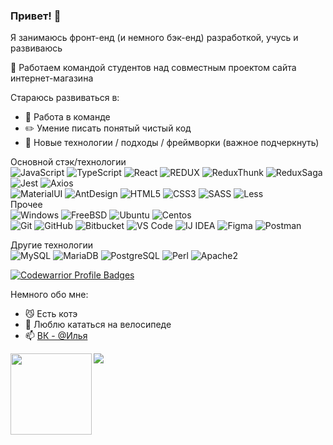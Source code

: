 ### Привет! 👋

Я занимаюсь фронт-енд (и немного бэк-енд) разработкой, учусь и развиваюсь

🔭 Работаем командой студентов над совместным проектом сайта интернет-магазина

Стараюсь развиваться в:
- 👯 Работа в команде
- ✏️ Умение писать понятый чистый код
- 💜 Новые технологии / подходы / фреймворки (важное подчеркнуть)

Основной стэк/технологии<br>
![JavaScript](https://img.shields.io/badge/-JavaScript-181717?style=for-the-badge&logo=javascript)
![TypeScript](https://img.shields.io/badge/-TypeScript-181717?style=for-the-badge&logo=typescript)
![React](https://img.shields.io/badge/-React-181717?style=for-the-badge&logo=react)
![REDUX](https://img.shields.io/badge/-Redux-181717?style=for-the-badge&logo=Redux)
![ReduxThunk](https://img.shields.io/badge/-Thunk-181717?style=for-the-badge&logo=Thunk)
![ReduxSaga](https://img.shields.io/badge/-Saga-181717?style=for-the-badge&logo=ReduxSaga)
![Jest](https://img.shields.io/badge/-Jest-181717?style=for-the-badge&logo=Jest)
![Axios](https://img.shields.io/badge/-Axios-181717?style=for-the-badge&logo=javascript)
<br>
![MaterialUI](https://img.shields.io/badge/-MaterialUI-181717?style=for-the-badge&logo=material-UI)
![AntDesign](https://img.shields.io/badge/-AntDesign-181717?style=for-the-badge&logo=ant-design)
![HTML5](https://img.shields.io/badge/-HTML5-181717?style=for-the-badge&logo=html5&logoColor=white)
![CSS3](https://img.shields.io/badge/-CSS3-181717?style=for-the-badge&logo=css3)
![SASS](https://img.shields.io/badge/-SASS-181717?style=for-the-badge&logo=sass)
![Less](https://img.shields.io/badge/-Less-181717?style=for-the-badge&logo=less)
<br>Прочее<br>
![Windows](https://img.shields.io/badge/-Windows-181717?style=for-the-badge&logo=Windows)
![FreeBSD](https://img.shields.io/badge/-FreeBSD-181717?style=for-the-badge&logo=FreeBSD)
![Ubuntu](https://img.shields.io/badge/-Ubuntu-181717?style=for-the-badge&logo=Ubuntu)
![Centos](https://img.shields.io/badge/-Centos-181717?style=for-the-badge&logo=Centos)
<br>
![Git](https://img.shields.io/badge/-Git-181717?style=for-the-badge&logo=git)
![GitHub](https://img.shields.io/badge/-GitHub-181717?style=for-the-badge&logo=github)
![Bitbucket](https://img.shields.io/badge/-Bitbucket-181717?style=for-the-badge&logo=Bitbucket)
![VS Code](https://img.shields.io/badge/-VS%20Code-181717?style=for-the-badge&logo=visual-studio-code)
![IJ IDEA](https://img.shields.io/badge/-IJ%20IDEA-181717?style=for-the-badge&logo=intellij-idea)
![Figma](https://img.shields.io/badge/-Figma-181717?style=for-the-badge&logo=figma)
![Postman](https://img.shields.io/badge/Postman-181717?style=for-the-badge&logo=postman)

Другие технологии<br>
![MySQL](https://img.shields.io/badge/-MySQL-181717?style=for-the-badge&logo=mysql)
![MariaDB](https://img.shields.io/badge/MariaDB-181717?style=for-the-badge&logo=mariadb)
![PostgreSQL](https://img.shields.io/badge/-PostgreSQL-181717?style=for-the-badge&logo=postgresql)
![Perl](https://img.shields.io/badge/-perl-181717?style=for-the-badge&logo=perl)
![Apache2](https://img.shields.io/badge/Apache2-181717?style=for-the-badge&logo=apache)

[![Codewarrior Profile Badges](https://www.codewars.com/users/_nemesis_/badges/large)](https://www.codewars.com/users/_nemesis_)

Немного обо мне:
- 😼 Есть котэ
- 🚴 Люблю кататься на велосипеде
- 📫 [ВК - @Илья](https://vk.com/isychugov)

<img src="https://github-readme-stats.vercel.app/api?username=ilyaSy&show_icons=true&title_color=ffffff&icon_color=bb2acf&text_color=daf7dc&bg_color=151515" />
<img align="left" height="130" style="margin-bottom: 10px; display: flex" src="https://github-readme-stats.vercel.app/api/top-langs/?username=ilyaSy&layout=compact&title_color=ffffff&text_color=daf7dc&bg_color=151515" />

<!--
**ilyaSy/ilyaSy** is a ✨ _special_ ✨ repository because its `README.md` (this file) appears on your GitHub profile.

Here are some ideas to get you started:

- 🔭 I’m currently working on ...
- 🌱 I’m currently learning ...
- 👯 I’m looking to collaborate on ...
- 🤔 I’m looking for help with ...
- 💬 Ask me about ...
- 📫 How to reach me: ...
- 😄 Pronouns: ...
- ⚡ Fun fact: ...
-->
